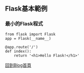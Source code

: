 ## Flask基本範例

### 最小的Flask程式
```
from flask import Flask
app = Flask(__name__)

@app.route('/')
def index():
	return '<h1>Hello Flask!</h1>'
```


[回到Blog首頁](../index.md)
